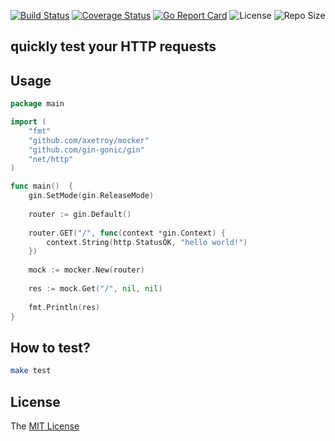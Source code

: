 [![Build Status](https://travis-ci.com/axetroy/mocker.svg?token=QMG6TLRNwECnaTsy6ssj&branch=master)](https://travis-ci.com/axetroy/mocker)
[![Coverage Status](https://coveralls.io/repos/github/axetroy/mocker/badge.svg?branch=master)](https://coveralls.io/github/axetroy/mocker?branch=master)
[![Go Report Card](https://goreportcard.com/badge/github.com/axetroy/mocker)](https://goreportcard.com/report/github.com/axetroy/mocker)
![License](https://img.shields.io/github/license/axetroy/mocker.svg)
![Repo Size](https://img.shields.io/github/repo-size/axetroy/mocker.svg)

## quickly test your HTTP requests

## Usage

```go
package main

import (
	"fmt"
	"github.com/axetroy/mocker"
	"github.com/gin-gonic/gin"
	"net/http"
)

func main()  {
	gin.SetMode(gin.ReleaseMode)
	
	router := gin.Default()
	
    router.GET("/", func(context *gin.Context) {
        context.String(http.StatusOK, "hello world!")
    })
	
	mock := mocker.New(router)
	
	res := mock.Get("/", nil, nil)
	
	fmt.Println(res)
}
```

## How to test?

```bash
make test
```

## License

The [MIT License](https://github.com/axetroy/mocker/blob/master/LICENSE)